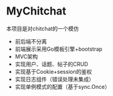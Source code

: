 # MyChitchat
本项目是对chitchat的一个模仿
- 前后端不分离
- 前端展示采用Go模板引擎+bootstrap
- MVC架构
- 实现用户、话题、帖子的CRUD
- 实现基于Cookie+session的鉴权
- 实现日志组件（错误处理未集成）
- 实现单例模式的配置（基于sync.Once）